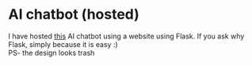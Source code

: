 # AI chatbot (hosted)

I have hosted [this](https://github.com/VishankSingh/chatbot-tensorflow_v2.3.0) AI chatbot using a website using Flask. If you ask why Flask, simply because it is easy :) <br>
PS- the design looks trash

